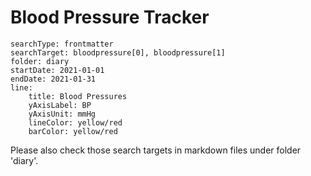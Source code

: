 

# Blood Pressure Tracker

``` tracker
searchType: frontmatter
searchTarget: bloodpressure[0], bloodpressure[1]
folder: diary
startDate: 2021-01-01
endDate: 2021-01-31
line:
    title: Blood Pressures
    yAxisLabel: BP
    yAxisUnit: mmHg
    lineColor: yellow/red
	barColor: yellow/red
```


Please also check those search targets in markdown files under folder 'diary'.